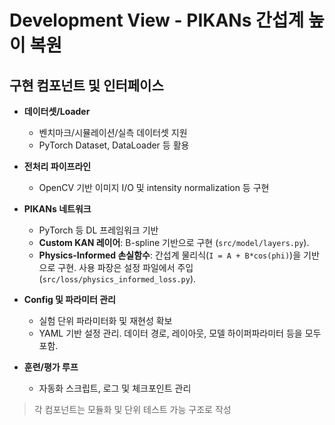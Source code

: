 # Development View - PIKANs 간섭계 높이 복원

## 구현 컴포넌트 및 인터페이스

- **데이터셋/Loader**
  - 벤치마크/시뮬레이션/실측 데이터셋 지원
  - PyTorch Dataset, DataLoader 등 활용

- **전처리 파이프라인**
  - OpenCV 기반 이미지 I/O 및 intensity normalization 등 구현

- **PIKANs 네트워크**
  - PyTorch 등 DL 프레임워크 기반
  - **Custom KAN 레이어**: B-spline 기반으로 구현 (`src/model/layers.py`).
  - **Physics-Informed 손실함수**: 간섭계 물리식(`I = A + B*cos(phi)`)을 기반으로 구현. 사용 파장은 설정 파일에서 주입 (`src/loss/physics_informed_loss.py`).

- **Config 및 파라미터 관리**
  - 실험 단위 파라미터화 및 재현성 확보
  - YAML 기반 설정 관리. 데이터 경로, 레이아웃, 모델 하이퍼파라미터 등을 모두 포함.

- **훈련/평가 루프**
  - 자동화 스크립트, 로그 및 체크포인트 관리

> 각 컴포넌트는 모듈화 및 단위 테스트 가능 구조로 작성
